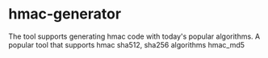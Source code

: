 # hmac-generator
The tool supports generating hmac code with today's popular algorithms. A popular tool that supports hmac sha512, sha256 algorithms hmac_md5

